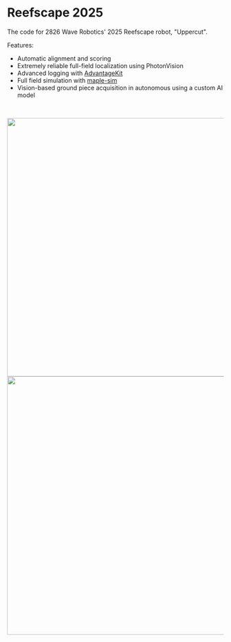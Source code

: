 # Reefscape 2025

The code for 2826 Wave Robotics' 2025 Reefscape robot, "Uppercut".  

Features:
- Automatic alignment and scoring
- Extremely reliable full-field localization using PhotonVision
- Advanced logging with [AdvantageKit](https://github.com/Mechanical-Advantage/AdvantageKit)
- Full field simulation with [maple-sim](https://github.com/Shenzhen-Robotics-Alliance/maple-sim)
- Vision-based ground piece acquisition in autonomous using a custom AI model

<br />
<p align="center">
  <img src="https://github.com/user-attachments/assets/d6c4f154-b9a6-4b5d-bf53-8ec521317418" height="600px" />
  <img src="https://github.com/user-attachments/assets/862e85ed-042f-49d2-830a-289ac0648f75" height="600px" />
</p>
